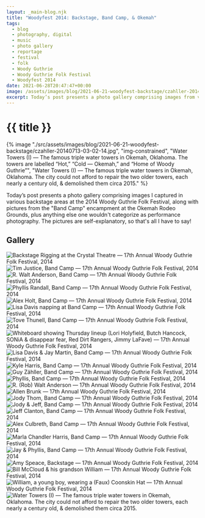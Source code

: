 ```yaml
---
layout: _main-blog.njk
title: "Woodyfest 2014: Backstage, Band Camp, & Okemah"
tags: 
  - blog
  - photography, digital
  - music
  - photo gallery
  - reportage
  - festival
  - folk
  - Woody Guthrie
  - Woody Guthrie Folk Festival
  - Woodyfest 2014
date: 2021-06-28T20:47:47+00:00
image: /assets/images/blog/2021-06-21-woodyfest-backstage/czahller-20140713-03-02-14.jpg
excerpt: Today’s post presents a photo gallery comprising images from various backstage areas at the 2014 Woody Guthrie Folk Festival, along with pictures from the “Band Camp” encampment at the Okemah Rodeo Grounds.
---
```

<!-- markdownlint-disable MD025 -->
# {{ title }}

<!-- markdownlint-enable MD025 --><mpb-dialog-img>

{% image "./src/assets/images/blog/2021-06-21-woodyfest-backstage/czahller-20140713-03-02-14.jpg", "img-constrained", "Water Towers (I) — The famous triple water towers in Okemah, Oklahoma. The towers are labelled “Hot,” “Cold — Okemah,” and “Home of Woody Guthrie”", "Water Towers (I) — The famous triple water towers in Okemah, Oklahoma. The city could not afford to repair the two older towers, each nearly a century old, & demolished them circa 2015." %}</mpb-dialog-img>

<time datetime="2021-06-28">Today</time>&rsquo;s post presents a photo gallery comprising images I captured in various backstage areas at the <time datetime="2014-07">2014</time> Woody Guthrie Folk Festival, along with pictures from the "Band Camp" encampment at the Okemah Rodeo Grounds, plus anything else one wouldn't categorize as performance photography. The pictures are self-explanatory, so that's all I have to say!

## Gallery

<mpb-dialog-gallery hint rel cols="8">

  ![Backstage Rigging at the Crystal Theatre — 17th Annual Woody Guthrie Folk Festival, 2014](/assets/images/blog/2021-06-21-woodyfest-backstage/czahller-20140710-12-08-43.jpg)
  ![Tim Justice, Band Camp — 17th Annual Woody Guthrie Folk Festival, 2014](/assets/images/blog/2021-06-21-woodyfest-backstage/czahller-20140710-17-16-56.jpg)
  ![R. Walt Anderson, Band Camp — 17th Annual Woody Guthrie Folk Festival, 2014](/assets/images/blog/2021-06-21-woodyfest-backstage/czahller-20140710-17-17-12.jpg)
  ![Phyllis Randall, Band Camp — 17th Annual Woody Guthrie Folk Festival, 2014](/assets/images/blog/2021-06-21-woodyfest-backstage/czahller-20140710-17-17-22.jpg)
  ![Alex Holt, Band Camp — 17th Annual Woody Guthrie Folk Festival, 2014](/assets/images/blog/2021-06-21-woodyfest-backstage/czahller-20140710-17-17-34.jpg)
  ![Lisa Davis napping at Band Camp — 17th Annual Woody Guthrie Folk Festival, 2014](/assets/images/blog/2021-06-21-woodyfest-backstage/czahller-20140710-17-17-45.jpg)
  ![Tove Thunell, Band Camp — 17th Annual Woody Guthrie Folk Festival, 2014](/assets/images/blog/2021-06-21-woodyfest-backstage/czahller-20140710-17-24-26.jpg)
  ![Whiteboard showing Thursday lineup (Lori Holyfield, Butch Hancock, SONiA & disappear fear, Red Dirt Rangers, Jimmy LaFave) — 17th Annual Woody Guthrie Folk Festival, 2014](/assets/images/blog/2021-06-21-woodyfest-backstage/czahller-20140711-18-15-10.jpg)
  ![Lisa Davis & Jay Martin, Band Camp — 17th Annual Woody Guthrie Folk Festival, 2014](/assets/images/blog/2021-06-21-woodyfest-backstage/czahller-20140711-18-15-18.jpg)
  ![Kyle Harris, Band Camp — 17th Annual Woody Guthrie Folk Festival, 2014](/assets/images/blog/2021-06-21-woodyfest-backstage/czahller-20140711-18-15-36.jpg)
  ![Guy Zähller, Band Camp — 17th Annual Woody Guthrie Folk Festival, 2014](/assets/images/blog/2021-06-21-woodyfest-backstage/czahller-20140711-18-15-47.jpg)
  ![Phyllis, Band Camp — 17th Annual Woody Guthrie Folk Festival, 2014](/assets/images/blog/2021-06-21-woodyfest-backstage/czahller-20140711-18-15-55.jpg)
  ![R. (Rob) Walt Anderson — 17th Annual Woody Guthrie Folk Festival, 2014](/assets/images/blog/2021-06-21-woodyfest-backstage/czahller-20140711-18-16-11.jpg)
  ![Allen Brunk — 17th Annual Woody Guthrie Folk Festival, 2014](/assets/images/blog/2021-06-21-woodyfest-backstage/czahller-20140711-18-38-28.jpg)
  ![Jody Thom, Band Camp — 17th Annual Woody Guthrie Folk Festival, 2014](/assets/images/blog/2021-06-21-woodyfest-backstage/czahller-20140711-18-42-57.jpg)
  ![Jody & Jeff, Band Camp — 17th Annual Woody Guthrie Folk Festival, 2014](/assets/images/blog/2021-06-21-woodyfest-backstage/czahller-20140711-18-43-07.jpg)
  ![Jeff Clanton, Band Camp — 17th Annual Woody Guthrie Folk Festival, 2014](/assets/images/blog/2021-06-21-woodyfest-backstage/czahller-20140711-18-43-55.jpg)
  ![Alex Culbreth, Band Camp — 17th Annual Woody Guthrie Folk Festival, 2014](/assets/images/blog/2021-06-21-woodyfest-backstage/czahller-20140711-18-51-48.jpg)
  ![Marla Chandler Harris, Band Camp — 17th Annual Woody Guthrie Folk Festival, 2014](/assets/images/blog/2021-06-21-woodyfest-backstage/czahller-20140711-18-51-55.jpg)
  ![Jay & Phyllis, Band Camp — 17th Annual Woody Guthrie Folk Festival, 2014](/assets/images/blog/2021-06-21-woodyfest-backstage/czahller-20140712-16-14-27.jpg)
  ![Amy Speace, Backstage — 17th Annual Woody Guthrie Folk Festival, 2014](/assets/images/blog/2021-06-21-woodyfest-backstage/czahller-20140712-19-27-49.jpg)
  ![Bill McCloud & his grandson William — 17th Annual Woody Guthrie Folk Festival, 2014](/assets/images/blog/2021-06-21-woodyfest-backstage/czahller-20140712-19-30-33.jpg)
  ![William, a young boy, wearing a (Faux) Coonskin Hat — 17th Annual Woody Guthrie Folk Festival, 2014](/assets/images/blog/2021-06-21-woodyfest-backstage/czahller-20140712-20-47-12.jpg)
  ![Water Towers (I) — The famous triple water towers in Okemah, Oklahoma. The city could not afford to repair the two older towers, each nearly a century old, & demolished them circa 2015.](/assets/images/blog/2021-06-21-woodyfest-backstage/czahller-20140713-03-02-14.jpg)
</mpb-dialog-gallery>
